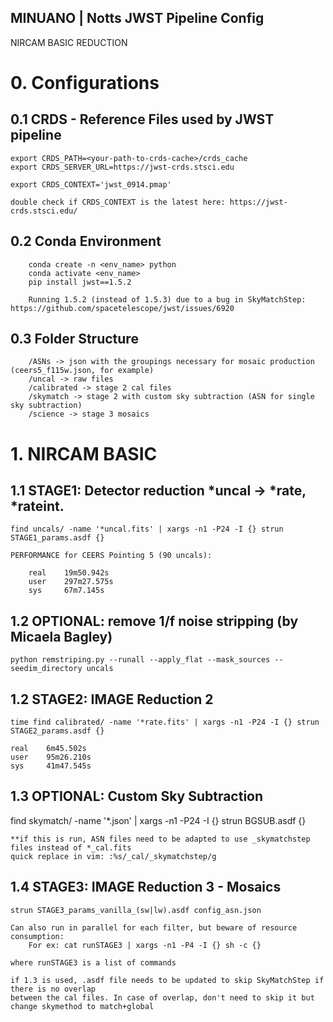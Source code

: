 ## MINUANO | Notts JWST Pipeline Config

NIRCAM BASIC REDUCTION

# 0. Configurations
    
## 0.1 CRDS - Reference Files used by JWST pipeline

    export CRDS_PATH=<your-path-to-crds-cache>/crds_cache
    export CRDS_SERVER_URL=https://jwst-crds.stsci.edu

    export CRDS_CONTEXT='jwst_0914.pmap'

    double check if CRDS_CONTEXT is the latest here: https://jwst-crds.stsci.edu/ 

## 0.2 Conda Environment

        conda create -n <env_name> python
        conda activate <env_name>
        pip install jwst==1.5.2

        Running 1.5.2 (instead of 1.5.3) due to a bug in SkyMatchStep: https://github.com/spacetelescope/jwst/issues/6920

## 0.3 Folder Structure
        /ASNs -> json with the groupings necessary for mosaic production (ceers5_f115w.json, for example)
        /uncal -> raw files
        /calibrated -> stage 2 cal files
        /skymatch -> stage 2 with custom sky subtraction (ASN for single sky subtraction)
        /science -> stage 3 mosaics

# 1. NIRCAM BASIC
 
## 1.1 STAGE1: Detector reduction *uncal -> *rate, *rateint. 

    find uncals/ -name '*uncal.fits' | xargs -n1 -P24 -I {} strun STAGE1_params.asdf {}

    PERFORMANCE for CEERS Pointing 5 (90 uncals):

        real    19m50.942s
        user    297m27.575s
        sys     67m7.145s

## 1.2 OPTIONAL: remove 1/f noise stripping (by Micaela Bagley)

    python remstriping.py --runall --apply_flat --mask_sources --seedim_directory uncals

## 1.2 STAGE2: IMAGE Reduction 2

    time find calibrated/ -name '*rate.fits' | xargs -n1 -P24 -I {} strun STAGE2_params.asdf {}

    real    6m45.502s
    user    95m26.210s
    sys     41m47.545s

## 1.3 OPTIONAL: Custom Sky Subtraction

   find skymatch/ -name '*.json' | xargs -n1 -P24 -I {} strun BGSUB.asdf {}

    **if this is run, ASN files need to be adapted to use _skymatchstep files instead of *_cal.fits
    quick replace in vim: :%s/_cal/_skymatchstep/g

## 1.4 STAGE3: IMAGE Reduction 3 - Mosaics

    strun STAGE3_params_vanilla_(sw|lw).asdf config_asn.json

    Can also run in parallel for each filter, but beware of resource consumption:
        For ex: cat runSTAGE3 | xargs -n1 -P4 -I {} sh -c {}

    where runSTAGE3 is a list of commands

    if 1.3 is used, .asdf file needs to be updated to skip SkyMatchStep if there is no overlap
    between the cal files. In case of overlap, don't need to skip it but change skymethod to match+global

